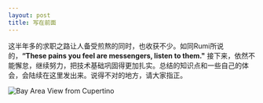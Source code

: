 ```yaml
---
layout: post
title: 写在前面
---
```


这半年多的求职之路让人备受煎熬的同时，也收获不少。如同Rumi所说的，**“These pains you feel are messengers, listen to them."** 接下来，依然不能懈怠，继续努力，把技术基础巩固得更加扎实。总结的知识点和一些自己的体会，会陆续在这里发出来。说得不对的地方，请大家指正。

![Bay Area View from Cupertino](https://github.com/kangzero/kangzero.github.io/blob/master/images/201904027.jpg?raw=true "Bay Area Veiw")
